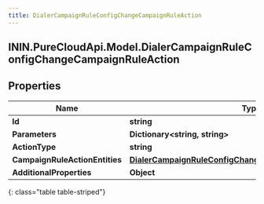 ```yaml
---
title: DialerCampaignRuleConfigChangeCampaignRuleAction
---
```

## ININ.PureCloudApi.Model.DialerCampaignRuleConfigChangeCampaignRuleAction

## Properties

|Name | Type | Description | Notes|
|------------ | ------------- | ------------- | -------------|
| **Id** | **string** |  | [optional] |
| **Parameters** | **Dictionary&lt;string, string&gt;** |  | [optional] |
| **ActionType** | **string** |  | [optional] |
| **CampaignRuleActionEntities** | [**DialerCampaignRuleConfigChangeCampaignRuleActionEntities**](DialerCampaignRuleConfigChangeCampaignRuleActionEntities.html) |  | [optional] |
| **AdditionalProperties** | **Object** |  | [optional] |
{: class="table table-striped"}


